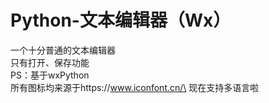 # Python-文本编辑器（Wx）
一个十分普通的文本编辑器\
只有打开、保存功能\
PS：基于wxPython\
所有图标均来源于https://www.iconfont.cn/\
现在支持多语言啦
